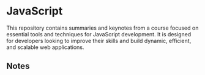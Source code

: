 # JavaScript

This repository contains summaries and keynotes from a course focused on essential tools and techniques for JavaScript development. It is designed for developers looking to improve their skills and build dynamic, efficient, and scalable web applications.

## Notes

